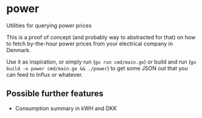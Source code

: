# power
Utilities for querying power prices

This is a proof of concept (and probably way to abstracted for that) on how to fetch by-the-hour power prices from your electrical company in Denmark.

Use it as inspiration, or simply run (`go run cmd/main.go`) or build and run
(`go build -o power cmd/main.go && ./power`) to get some JSON out that you can
feed to Influx or whatever.

## Possible further features

* Consumption summary in kWH and DKK
